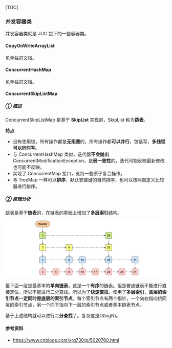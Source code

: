 [TOC]

### 并发容器类

并发容器类就是 JUC 包下的一些容器类。

#### CopyOnWriteArrayList

见单独的文档。



#### ConcurrentHashMap

见单独的文档。



#### ConcurrentSkipListMap

##### ① 概述

ConcurrentSkipListMap 是基于 **SkipList** 实现的，SkipList 称为**跳表**。



**特点**

- 没有使用锁，所有操作都是**无阻塞**的，所有操作都**可以并行**，包括写，**多线程可以同时写**。
- 与 ConcurrentHashMap 类似，迭代器**不会抛出** ConcurrentModificationException，是**弱一致性**的，迭代可能反映最新修改也可能不反映。
- 实现了 ConcurrentMap 接口，支持一些原子复合操作。
- 与 TreeMap 一样可以**排序**，默认安装键的自然排序，也可以按照自定义比较器进行排序。



##### ② 原理分析

跳表是基于**链表**的，在链表的基础上增加了**多层索引**结构。

![1582800147086](assets/G-7%20%E5%B9%B6%E5%8F%91%E5%AE%B9%E5%99%A8%E7%B1%BB/1582800147086.png)

最下面一层是最基本的**单向链表**，这是一个**有序**的链表。但是普通链表不能进行直接定位，所以不能进行二分查找。所以为了**快速查找**，使用了**多层索引**，**高层的索引节点一定同时是底层的索引节点**。每个索引节点有两个指针，一个向右指向统同层的索引节点，另一个向下指向下一层的索引节点或者基本链表节点。

基于上述结构就可以进行**二分查找**了。复杂度是O(logN)。







#### 参考资料

- https://www.cnblogs.com/xrq730/p/5020760.html